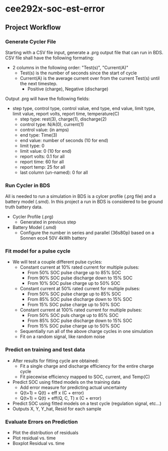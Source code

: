 # cee292x-soc-est-error

## Project Workflow 

### Generate Cycler File 
Starting with a CSV file input, generate a .prg output file that can run in BDS. CSV file shall 
have the following formating: 
- 2 columns in the following order: "Test(s)", "Current(A)" 
  - Test(s) is the number of seconds since the start of cycle 
  - Current(A) is the average current over from the current Test(s) until the next timestep. 
    - Positive (charge), Negative (discharge) 

Output .prg will have the following fields: 
- step type, control type, control value, end type, end value, limit type, limit value, report volts, report time, temperature(C)
  - step type: rest(3), charge(1), discharge(2)
  - control type: N/A(0), current(1)
  - control value: (in amps) 
  - end type: Time(3)
  - end value: number of seconds (10 for end) 
  - limit type: 0 
  - limit value: 0 (10 for end) 
  - report volts: 0.1 for all 
  - report time: 60 for all 
  - report temp: 25 for all 
  - last column (un-named): 0 for all 

### Run Cycler in BDS 
All is needed to run a simulation in BDS is a cylcer profile (.prg file) and a battery model (.smd). In this project a run in BDS is considered to be ground truth battery data. 
- Cycler Profile (.prg)
  - Generated in previous step 
- Battery Model (.smd)
  - Configure the number in series and parallel (36s80p) based on a Sonnen eco4 50V 4kWh battery 
  
### Fit model for a pulse cycle
- We will test a couple different pulse cycles: 
  - Constant current at 10% rated current for multiple pulses: 
    - From 50% SOC pulse charge up to 85% SOC
    - From 90% SOC pulse discharge down to 15% SOC 
    - From 10% SOC pulse charge up to 50% SOC 
  - Constant current at 50% rated current for multiple pulses: 
    - From 50% SOC pulse charge up to 85% SOC 
    - From 85% SOC pulse discharge down to 15% SOC 
    - From 15% SOC pulse charge up to 50% SOC 
  - Constant current at 100% rated current for multiple pulses: 
    - From 50% SOC puls charge up to 85% SOC 
    - From 85% SOC pulse discharge down to 15% SOC 
    - From 15% SOC pulse charge up to 50% SOC 
  - Sequentially run all of the above charge cycles in one simulation 
  - Fit on a random signal, like random noise 

### Predict on training and test data 
- After results for fitting cycle are obtained: 
  - Fit a single charge and discharge efficiency for the entire charge cycle 
  - Fit piecewise efficiency mapped to SOC, current, and Temp(C) 
- Predict SOC using fitted models on the training data 
  - Add error measure for predicting actual uncertainty 
  - Q(t+1) = Q(t) + eff x (C + error) 
  - Q(t+1) = Q(t) + eff(Q, C, T) x (C + error) 
- Predict SOC using fitted models on a test cycle (regulation signal, etc...) 
- Outputs X, Y, Y_hat, Resid for each sample 

### Evaluate Errors on Prediction 
- Plot the distribution of residuals 
- Plot residual vs. time 
- Boxplot Residual vs. time 
